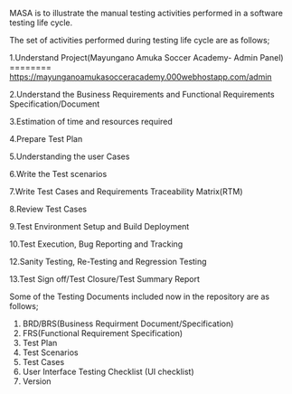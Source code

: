 MASA is to illustrate the manual testing activities performed in a software testing life cycle.

The set of activities performed during testing life cycle are as follows;

1.Understand Project(Mayungano Amuka Soccer Academy- Admin Panel) ======== https://mayunganoamukasocceracademy.000webhostapp.com/admin

2.Understand the Business Requirements and Functional Requirements Specification/Document

3.Estimation of time and resources required

4.Prepare Test Plan

5.Understanding the user Cases

6.Write the Test scenarios

7.Write Test Cases and Requirements Traceability Matrix(RTM)

8.Review Test Cases

9.Test Environment Setup and Build Deployment

10.Test Execution, Bug Reporting and Tracking

12.Sanity Testing, Re-Testing and Regression Testing

13.Test Sign off/Test Closure/Test Summary Report

Some of the Testing Documents included now in the repository are as follows;

1) BRD/BRS(Business Requirment Document/Specification)
2) FRS(Functional Requirement Specification)
3) Test Plan
4) Test Scenarios
5) Test Cases
6) User Interface Testing Checklist (UI checklist)
7) Version
